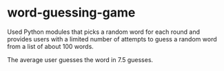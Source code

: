 # word-guessing-game
Used Python modules that picks a random word for each round and provides users with a limited number of attempts to guess a random word from a list of about 100 words.

The average user guesses the word in 7.5 guesses.
